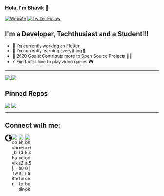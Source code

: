 ### Hola, I'm [Bhavik][website] 👋

[![Website](https://img.shields.io/website?label=bhavik-dodia.github.io&style=for-the-badge&url=https%3A%2F%2Fbhavik-dodia.github.io)](https://bhavik-dodia.github.io/)
[![Twitter Follow](https://img.shields.io/twitter/follow/dodia_bhavik?color=1DA1F2&logo=twitter&style=for-the-badge)](https://twitter.com/intent/follow?original_referer=https%3A%2F%2Fgithub.com%2Fdodia_bhavik&screen_name=dodia_bhavik)

## I'm a Developer, Techthusiast and a Student!!!

- 🔭 I’m currently working on Flutter
- 🌱 I’m currently learning everything 🤣
- 🥅 2020 Goals: Contribute more to Open Source Projects 👨‍💻
- ⚡ Fun fact: I love to play video games 🎮

---

<a href="https://github.com/anuraghazra/github-readme-stats">
  <img align="center" src="https://github-readme-stats.vercel.app/api?username=bhavik-dodia&hide=issues&show_icons=true&count_private=true&hide_border=true&title_color=4285F47&icon_color=DB4437&text_color=0F9D58" />
</a>
<a href="https://github.com/anuraghazra/github-readme-stats">
  <img align="center" src="https://github-readme-stats.vercel.app/api/top-langs/?username=bhavik-dodia&layout=compact&hide_border=true&title_color=4285F4&text_color=0F9D58" />
</a>

## Pinned Repos

<a href="https://github.com/bhavik-dodia/todoey">
  <img align="center" src="https://github-readme-stats.vercel.app/api/pin/?username=bhavik-dodia&repo=todoey&show_icons=true&hide_border=true&title_color=4285F47&icon_color=DB4437&text_color=0F9D58" />
</a>
<a href="https://github.com/bhavik-dodia/whatsapp-automation">
  <img align="center" src="https://github-readme-stats.vercel.app/api/pin/?username=bhavik-dodia&repo=whatsapp-automation&show_icons=true&hide_border=true&title_color=4285F4&text_color=0F9D58" />
</a>

---

## Connect with me:

[<img align="left" alt="bhavik-dodia.github.io" width="22px" src="https://raw.githubusercontent.com/iconic/open-iconic/master/svg/globe.svg" />][website]
[<img align="left" alt="dodia_bhavik | Twitter" width="22px" src="https://cdn.jsdelivr.net/npm/simple-icons@v3/icons/twitter.svg" />][twitter]
[<img align="left" alt="bhavikdodia2000 | LinkedIn" width="22px" src="https://cdn.jsdelivr.net/npm/simple-icons@v3/icons/linkedin.svg" />][linkedin]
[<img align="left" alt="bhavik.dodia.50 | Facebook" width="22px" src="https://cdn.jsdelivr.net/npm/simple-icons@v3/icons/facebook.svg" />][facebook]


[website]: https://bhavik-dodia.github.io
[twitter]: https://twitter.com/dodia_bhavik
[linkedin]: https://www.linkedin.com/in/bhavikdodia2000
[facebook]: https://m.facebook.com/bhavik.dodia.50
